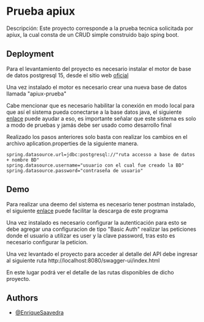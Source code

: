
# Prueba apiux

Descripción:
Este proyecto corresponde a la prueba tecnica solicitada por apiux, la cual consta de un CRUD simple construido bajo sping boot.

## Deployment

Para el levantamiento del proyecto es necesario instalar el motor de base de datos postgresql 15, desde el sitio web [oficial](https://www.postgresql.org/download/)

Una vez instalado el motor es necesario crear una nueva base de datos llamada "apiux-prueba"

Cabe mencionar que es necesario habilitar la conexión en modo local para que así el sistema pueda conectarse a la base datos java, el siguiente [enlace](https://stackoverflow.com/questions/3278379/how-to-configure-postgresql-to-accept-all-incoming-connections) puede ayudar a eso, es importante señalar que este sistema es solo a modo de pruebas y jamás debe ser usado como desarrollo final

Realizado los pasos anteriores solo basta con realizar los cambios en el archivo aplication.properties de la siguiente manera.

```
spring.datasource.url=jdbc:postgresql://"ruta accesso a base de datos + nombre BD"
spring.datasource.username="usuario con el cual fue creado la BD"
spring.datasource.password="contraseña de usuario"
```



## Demo

Para realizar una deemo del sistema es necesario tener postman instalado, el siguiente [enlace](https://www.postman.com/downloads/)
puede facilitar la descarga de este programa

Una vez instalado es necesario configurar la autenticación para esto se debe agregar una configuracion de tipo "Basic Auth" realizar las peticiones donde el usuario a utilizar es user y la clave password, tras esto es necesario configurar la peticion.

Una vez levantado el proyecto para acceder al detalle del API debe ingresar al siguiente ruta http://localhost:8080/swagger-ui/index.html

En este lugar podrá ver el detalle de las rutas disponibles de dicho proyecto.
## Authors

- [@EnriqueSaavedra](https://www.github.com/EnriqueSaavedra)

